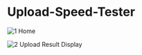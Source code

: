 # Upload-Speed-Tester


![1](https://user-images.githubusercontent.com/64520750/152908218-5cc32a7c-1c5d-438e-9748-ecdb6bc32657.PNG)
Home


![2](https://user-images.githubusercontent.com/64520750/152908304-0b043dde-58a5-413f-9ec9-6815b80652d3.PNG)
Upload Result Display
